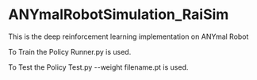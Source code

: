 # ANYmalRobotSimulation_RaiSim

This is the deep reinforcement learning implementation on ANYmal Robot

To Train the Policy Runner.py is used.

To Test the Policy Test.py --weight <directory> filename.pt is used.
